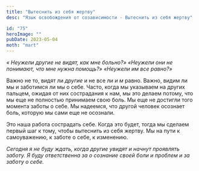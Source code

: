 ```yaml
---
title: "Вытеснить из себя жертву"
desc: "Язык освобождения от созависимости - Вытеснить из себя жертву"

id: "75"
heroImage: ""
pubDate: 2023-05-04
moth: "mart"
---
```


_«_ _Неужели другие не видят, как мне больно?» «Неужели они не понимают, что
мне нужна помощь?» «Неужели им все_ _равно?»_

Важно не то, видят ли _другие_ и не все ли _и_ _м_ равно. Важно, видим ли мы и
заботимся ли мы о себе. Часто, когда мы указываем на других пальцем, ожидая от
них сострадания к нам, мы это делаем потому, что мы еще не полностью принимаем
свою боль. Мы еще не достигли того момента заботы о себе. Мы надеемся, что
другой человек осознает боль, которую мы сами еще не осознали.

Это наша работа сострадать себе. Когда это будет, тогда мы сделаем первый шаг
к тому, чтобы вытеснить из себя жертву. Мы на пути к самоуважению, к заботе о
себе, к изменению.

_Сегодня_ _я_ _не_ _буду_ _ждать,_ _когда_ _другие_ _увидят_ _и_ _начнут_
_проявлять_ _заботу._ _Я_ _буду_ _ответственна_ _за_ _о_ _сознание_ _своей_
_боли_ _и_ _проблем_ _и_ _за_ _заботу_ _о_ _себе._
